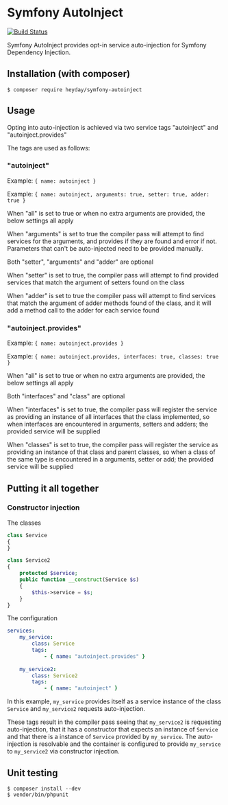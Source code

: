 # Symfony AutoInject

[![Build Status](https://travis-ci.org/heyday/symfony-autoinject.svg?branch=master)](https://travis-ci.org/heyday/symfony-autoinject)

Symfony AutoInject provides opt-in service auto-injection for Symfony Dependency Injection.

## Installation (with composer)

	$ composer require heyday/symfony-autoinject

## Usage

Opting into auto-injection is achieved via two service tags "autoinject" and "autoinject.provides"

The tags are used as follows:

### "autoinject"

Example: `{ name: autoinject }`

Example: `{ name: autoinject, arguments: true, setter: true, adder: true }`

When "all" is set to true or when no extra arguments are provided, the below settings all apply

When "arguments" is set to true the compiler pass will attempt to find services for the arguments, and provides if
they are found and error if not. Parameters that can't be auto-injected need to be provided manually.

Both "setter", "arguments" and "adder" are optional

When "setter" is set to true, the compiler pass will attempt to find provided services that match
the argument of setters found on the class

When "adder" is set to true the compiler pass will attempt to find services that match the
argument of adder methods found of the class, and it will add a method call to the adder
for each service found


### "autoinject.provides"

Example: `{ name: autoinject.provides }`

Example: `{ name: autoinject.provides, interfaces: true, classes: true }`

When "all" is set to true or when no extra arguments are provided, the below settings all apply

Both "interfaces" and "class" are optional

When "interfaces" is set to true, the compiler pass will register the service as providing an instance of
all interfaces that the class implemented, so when interfaces are encountered in arguments, setters and adders;
the provided service will be supplied

When "classes" is set to true, the compiler pass will register the service as providing an instance of
that class and parent classes, so when a class of the same type is encountered in a arguments, setter or add; the provided
service will be supplied

## Putting it all together

### Constructor injection

The classes

```php
class Service
{
}

class Service2
{
	protected $service;
	public function __construct(Service $s)
	{
		$this->service = $s;
	}
}
```

The configuration

```yml
services:
	my_service:
		class: Service
		tags:
			- { name: "autoinject.provides" }
			
	my_service2:
		class: Service2
		tags:
			- { name: "autoinject" }
```

In this example, `my_service` provides itself as a service instance of the class `Service` and `my_service2`
requests auto-injection.

These tags result in the compiler pass seeing that `my_service2` is requesting auto-injection, that it has a constructor
that expects an instance of `Service` and that there is a instance of `Service` provided by `my_service`. The auto-injection
is resolvable and the container is configured to provide `my_service` to `my_service2` via constructor injection.

## Unit testing

    $ composer install --dev
    $ vendor/bin/phpunit